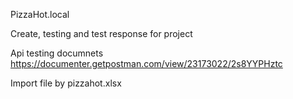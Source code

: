 PizzaHot.local

Create, testing and test response for project

Api testing documnets
https://documenter.getpostman.com/view/23173022/2s8YYPHztc

Import file by pizzahot.xlsx
